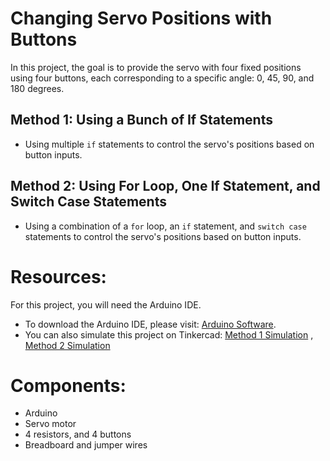 # Changing Servo Positions with Buttons

In this project, the goal is to provide the servo with four fixed positions using four buttons, each corresponding to a specific angle: 0, 45, 90, and 180 degrees.

## Method 1: Using a Bunch of If Statements
- Using multiple `if` statements to control the servo's positions based on button inputs.

## Method 2: Using For Loop, One If Statement, and Switch Case Statements
- Using a combination of a `for` loop, an `if` statement, and `switch case` statements to control the servo's positions based on button inputs.


# Resources:
For this project, you will need the Arduino IDE.
- To download the Arduino IDE, please visit: [Arduino Software](https://www.arduino.cc/en/software).
- You can also simulate this project on Tinkercad: [Method 1 Simulation](https://www.tinkercad.com/things/lOEqcnENrtS-arduino101-changing-servo-positions-with-buttons-using-if?sharecode=oGkWbOn1quqvYbAPZNOXUFF2fTZr4QzsRpFaDTLI8PA) , [Method 2 Simulation](https://www.tinkercad.com/things/elcy2W4K6rw-arduino101-changing-servo-positions-with-buttons-using-switch?sharecode=-DmXwQE_Pw6Z8nzAJMKSAcyiqcqtzYFYe8fZP6-cOyo)

# Components:
- Arduino
- Servo motor
- 4 resistors, and 4 buttons
- Breadboard and jumper wires

